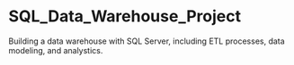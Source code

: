 # SQL_Data_Warehouse_Project
Building a data warehouse with SQL Server, including ETL processes, data modeling, and analystics.
